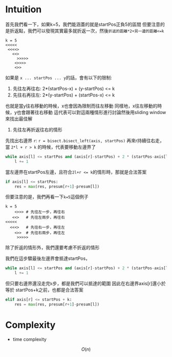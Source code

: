 # Intuition

首先我們看一下，如果k=5，我們能涵蓋的就是startPos正負5的區間
但要注意的是折返點，我們可以發現其實最多就折返一次，然後`折返的距離*2+另一邊的距離<=k`

```
k = 5
<<<<<
 <<<<>
   <<>
     >>>>>
    <>>>>
    <>>
```

如果是 `x ... startPos ... y`的話，會有以下的限制:
1. 先往左再往右: 2*(startPos-x) + (y-startPos) <= k
2. 先往右再往左: 2*(y-startPos) + (startPos-x) <= k

也就是當y往右移動的時候，x也會因為限制而往左移動
同樣地，x往左移動的時候，y也會跟著往右移動
這代表可以對這兩種情形進行討論然後用sliding window來找出最佳解

1. 先往左再折返往右的情形

先找出右邊界 `r`: `r = bisect.bisect_left(axis, startPos)`
再來r持續往右走，當 `2*l + r > k` 的時候，代表要移動左邊界了

```py
while axis[l] <= startPos and (axis[r]-startPos) + 2 * (startPos-axis[l]) > k:
    l += 1
```

當左邊界在startPos左邊，且符合`2l+r <= k`的情形時，那就是合法答案
```py
if axis[l] <= startPos:
    res = max(res, presum[r+1]-presum[l])
```

但要注意的是，我們再看一下`k=5`這個例子
```
k = 5
    <>>> # 先往左一步，再往右
   <<>   # 先往左兩步，再往右
<<<<<
  <<<>   # 先往右一步，再往左
    <>>  # 先往右兩步，再往左
     >>>>>
```

除了折返的情形外，我們還要考慮不折返的情形

我們在這步驟最後左邊界會抵達startPos，
```py
while axis[l] <= startPos and (axis[r]-startPos) + 2 * (startPos-axis[l]) > k:
    l += 1
```

但只要右邊界還沒走完`k`步，都是我們可以抵達的範圍
因此在右邊界axis[r]還小於等於 startPos+k之前，也都是合法答案
```py
elif axis[r] <= startPos + k:
    res = max(res, presum[r+1]-presum[l])
```

# Complexity

- time complexity

$$O(n)$$